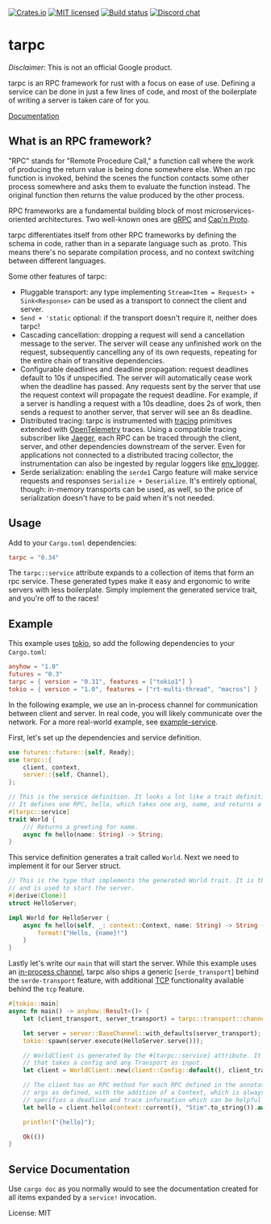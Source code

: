 [![Crates.io][crates-badge]][crates-url]
[![MIT licensed][mit-badge]][mit-url]
[![Build status][gh-actions-badge]][gh-actions-url]
[![Discord chat][discord-badge]][discord-url]

[crates-badge]: https://img.shields.io/crates/v/tarpc.svg
[crates-url]: https://crates.io/crates/tarpc
[mit-badge]: https://img.shields.io/badge/license-MIT-blue.svg
[mit-url]: LICENSE
[gh-actions-badge]: https://github.com/google/tarpc/workflows/Continuous%20Integration/badge.svg
[gh-actions-url]: https://github.com/google/tarpc/actions?query=workflow%3A%22Continuous+Integration%22
[discord-badge]: https://img.shields.io/discord/647529123996237854.svg?logo=discord&style=flat-square
[discord-url]: https://discord.gg/gXwpdSt

# tarpc

<!-- cargo-sync-readme start -->

*Disclaimer*: This is not an official Google product.

tarpc is an RPC framework for rust with a focus on ease of use. Defining a
service can be done in just a few lines of code, and most of the boilerplate of
writing a server is taken care of for you.

[Documentation](https://docs.rs/crate/tarpc/)

## What is an RPC framework?
"RPC" stands for "Remote Procedure Call," a function call where the work of
producing the return value is being done somewhere else. When an rpc function is
invoked, behind the scenes the function contacts some other process somewhere
and asks them to evaluate the function instead. The original function then
returns the value produced by the other process.

RPC frameworks are a fundamental building block of most microservices-oriented
architectures. Two well-known ones are [gRPC](http://www.grpc.io) and
[Cap'n Proto](https://capnproto.org/).

tarpc differentiates itself from other RPC frameworks by defining the schema in code,
rather than in a separate language such as .proto. This means there's no separate compilation
process, and no context switching between different languages.

Some other features of tarpc:
- Pluggable transport: any type implementing `Stream<Item = Request> + Sink<Response>` can be
  used as a transport to connect the client and server.
- `Send + 'static` optional: if the transport doesn't require it, neither does tarpc!
- Cascading cancellation: dropping a request will send a cancellation message to the server.
  The server will cease any unfinished work on the request, subsequently cancelling any of its
  own requests, repeating for the entire chain of transitive dependencies.
- Configurable deadlines and deadline propagation: request deadlines default to 10s if
  unspecified. The server will automatically cease work when the deadline has passed. Any
  requests sent by the server that use the request context will propagate the request deadline.
  For example, if a server is handling a request with a 10s deadline, does 2s of work, then
  sends a request to another server, that server will see an 8s deadline.
- Distributed tracing: tarpc is instrumented with
  [tracing](https://github.com/tokio-rs/tracing) primitives extended with
  [OpenTelemetry](https://opentelemetry.io/) traces. Using a compatible tracing subscriber like
  [Jaeger](https://github.com/open-telemetry/opentelemetry-rust/tree/main/opentelemetry-jaeger),
  each RPC can be traced through the client, server, and other dependencies downstream of the
  server. Even for applications not connected to a distributed tracing collector, the
  instrumentation can also be ingested by regular loggers like
  [env_logger](https://github.com/env-logger-rs/env_logger/).
- Serde serialization: enabling the `serde1` Cargo feature will make service requests and
  responses `Serialize + Deserialize`. It's entirely optional, though: in-memory transports can
  be used, as well, so the price of serialization doesn't have to be paid when it's not needed.

## Usage
Add to your `Cargo.toml` dependencies:

```toml
tarpc = "0.34"
```

The `tarpc::service` attribute expands to a collection of items that form an rpc service.
These generated types make it easy and ergonomic to write servers with less boilerplate.
Simply implement the generated service trait, and you're off to the races!

## Example

This example uses [tokio](https://tokio.rs), so add the following dependencies to
your `Cargo.toml`:

```toml
anyhow = "1.0"
futures = "0.3"
tarpc = { version = "0.31", features = ["tokio1"] }
tokio = { version = "1.0", features = ["rt-multi-thread", "macros"] }
```

In the following example, we use an in-process channel for communication between
client and server. In real code, you will likely communicate over the network.
For a more real-world example, see [example-service](example-service).

First, let's set up the dependencies and service definition.

```rust
use futures::future::{self, Ready};
use tarpc::{
    client, context,
    server::{self, Channel},
};

// This is the service definition. It looks a lot like a trait definition.
// It defines one RPC, hello, which takes one arg, name, and returns a String.
#[tarpc::service]
trait World {
    /// Returns a greeting for name.
    async fn hello(name: String) -> String;
}
```

This service definition generates a trait called `World`. Next we need to
implement it for our Server struct.

```rust
// This is the type that implements the generated World trait. It is the business logic
// and is used to start the server.
#[derive(Clone)]
struct HelloServer;

impl World for HelloServer {
    async fn hello(self, _: context::Context, name: String) -> String {
        format!("Hello, {name}!")
    }
}
```

Lastly let's write our `main` that will start the server. While this example uses an
[in-process channel](transport::channel), tarpc also ships a generic [`serde_transport`]
behind the `serde-transport` feature, with additional [TCP](serde_transport::tcp) functionality
available behind the `tcp` feature.

```rust
#[tokio::main]
async fn main() -> anyhow::Result<()> {
    let (client_transport, server_transport) = tarpc::transport::channel::unbounded();

    let server = server::BaseChannel::with_defaults(server_transport);
    tokio::spawn(server.execute(HelloServer.serve()));

    // WorldClient is generated by the #[tarpc::service] attribute. It has a constructor `new`
    // that takes a config and any Transport as input.
    let client = WorldClient::new(client::Config::default(), client_transport).spawn();

    // The client has an RPC method for each RPC defined in the annotated trait. It takes the same
    // args as defined, with the addition of a Context, which is always the first arg. The Context
    // specifies a deadline and trace information which can be helpful in debugging requests.
    let hello = client.hello(context::current(), "Stim".to_string()).await?;

    println!("{hello}");

    Ok(())
}
```

## Service Documentation

Use `cargo doc` as you normally would to see the documentation created for all
items expanded by a `service!` invocation.

<!-- cargo-sync-readme end -->

License: MIT
